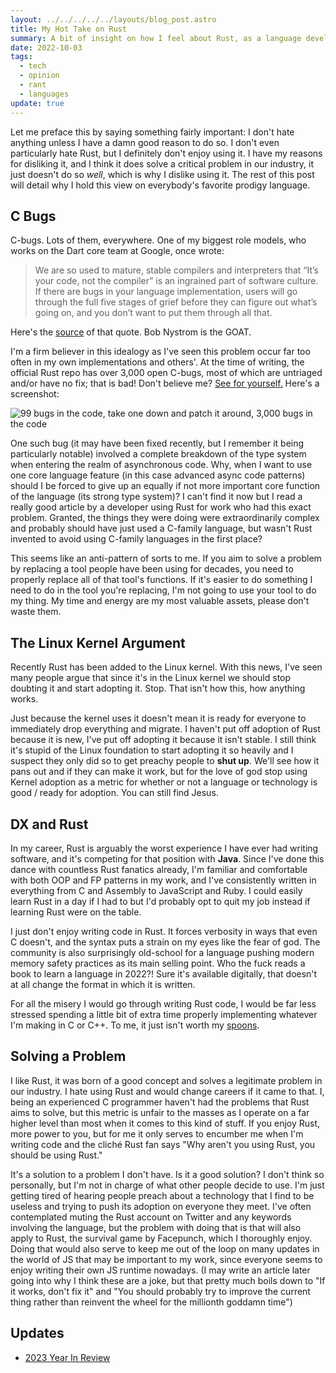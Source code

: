 ```yaml
---
layout: ../../../../../layouts/blog_post.astro
title: My Hot Take on Rust
summary: A bit of insight on how I feel about Rust, as a language developer.
date: 2022-10-03
tags:
  - tech
  - opinion
  - rant
  - languages
update: true
---
```


Let me preface this by saying something fairly important: I don't hate anything
unless I have a damn good reason to do so. I don't even particularly hate Rust,
but I definitely don't enjoy using it. I have my reasons for disliking it, and I
think it does solve a critical problem in our industry, it just doesn't do so
*well*, which is why I dislike using it. The rest of this post will detail why I
hold this view on everybody's favorite prodigy language.

## C Bugs
C-bugs. Lots of them, everywhere. One of my biggest role models, who works on the
Dart core team at Google, once wrote:

> We are so used to mature, stable compilers and interpreters that “It’s your
code, not the compiler” is an ingrained part of software culture. If there are
bugs in your language implementation, users will go through the full five stages
of grief before they can figure out what’s going on, and you don’t want to put
them through all that.

Here's the [source](https://craftinginterpreters.com/chunks-of-bytecode.html#design-note)
of that quote. Bob Nystrom is the GOAT.

I'm a firm believer in this idealogy as I've seen this problem occur far too
often in my own implementations and others'. At the time of writing, the
official Rust repo has over 3,000 open C-bugs, most of which are untriaged
and/or have no fix; that is bad! Don't believe me? [See for yourself.](https://github.com/rust-lang/rust/issues?q=is%3Aissue+is%3Aopen+label%3AC-bug) Here's a screenshot:

![99 bugs in the code, take one down and patch it around, 3,000 bugs in the code](https://i-work-at-the.cocaine.institute/Lizzy633a7374gKx4KFvPHkAq.png)

One such bug (it may have been fixed recently, but I remember it being
particularly notable) involved a complete breakdown of the type system when
entering the realm of asynchronous code. Why, when I want to use one core
language feature (in this case advanced async code patterns) should I be forced
to give up an equally if not more important core function of the language (its
strong type system)? I can't find it now but I read a really good article by
a developer using Rust for work who had this exact problem. Granted, the things
they were doing were extraordinarily complex and probably should have just used
a C-family language, but wasn't Rust invented to avoid using C-family languages
in the first place?

This seems like an anti-pattern of sorts to me. If you aim to solve a problem
by replacing a tool people have been using for decades, you need to properly
replace all of that tool's functions. If it's easier to do something I need to
do in the tool you're replacing, I'm not going to use your tool to do my thing.
My time and energy are my most valuable assets, please don't waste them.

## The Linux Kernel Argument
Recently Rust has been added to the Linux kernel. With this news, I've seen many
people argue that since it's in the Linux kernel we should stop doubting it and
start adopting it. Stop. That isn't how this, how anything works.

Just because the kernel uses it doesn't mean it is ready for everyone to
immediately drop everything and migrate. I haven't put off adoption of Rust
because it is new, I've put off adopting it because it isn't stable. I still
think it's stupid of the Linux foundation to start adopting it so heavily and I
suspect they only did so to get preachy people to **shut up**. We'll see how it
pans out and if they can make it work, but for the love of god stop using Kernel
adoption as a metric for whether or not a language or technology is good / ready
for adoption. You can still find Jesus.

## DX and Rust
In my career, Rust is arguably the worst experience I have ever had writing
software, and it's competing for that  position with **Java**. Since I've done
this dance with countless Rust fanatics already, I'm familiar and comfortable
with both OOP and FP patterns in my work, and I've consistently written in
everything from C and Assembly to JavaScript and Ruby. I could easily learn Rust
in a day if I had to but I'd probably opt to quit my job instead if learning
Rust were on the table.


I just don't enjoy writing code in Rust. It forces verbosity in ways that even
C doesn't, and the syntax puts a strain on my eyes like the fear of god. The
community is also surprisingly old-school for a language pushing modern memory
safety practices as its main selling point. Who the fuck reads a book to learn
a language in 2022?! Sure it's available digitally, that doesn't at all change
the format in which it is written.

For all the misery I would go through writing Rust code, I would be far less
stressed spending a little bit of extra time properly implementing whatever I'm
making in C or C++. To me, it just isn't worth my [spoons](https://en.wikipedia.org/wiki/Spoon_theory).

## Solving a Problem
I like Rust, it was born of a good concept and solves a legitimate problem in
our industry. I hate using Rust and would change careers if it came to that. I,
being an experienced C programmer haven't had the problems that Rust aims to
solve, but this metric is unfair to the masses as I operate on a far higher
level than most when it comes to this kind of stuff. If you enjoy Rust, more
power to you, but for me it only serves to encumber me when I'm writing code
and the cliché Rust fan says "Why aren't you using Rust, you should be using
Rust."

It's a solution to a problem I don't have. Is it a good solution? I don't think
so personally, but I'm not in charge of what other people decide to use. I'm
just getting tired of hearing people preach about a technology that I find to be
useless and trying to push its adoption on everyone they meet. I've often
contemplated muting the Rust account on Twitter and any keywords involving the
language, but the problem with doing that is that will also apply to Rust, the
survival game by Facepunch, which I thoroughly enjoy. Doing that would also
serve to keep me out of the loop on many updates in the world of JS that may be
important to my work, since everyone seems to enjoy writing their own JS runtime
nowadays. (I may write an article later going into why I think these are a joke,
but that pretty much boils down to "If it works, don't fix it" and "You should
probably try to improve the current thing rather than reinvent the wheel for the
millionth goddamn time")

## Updates

- [2023 Year In Review](/blog/2023/12/31/year-in-review#shortcomings)
